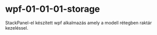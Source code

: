 # wpf-01-01-01-storage
StackPanel-el készített wpf alkalmazás amely a modell rétegben raktár kezeléssel.
